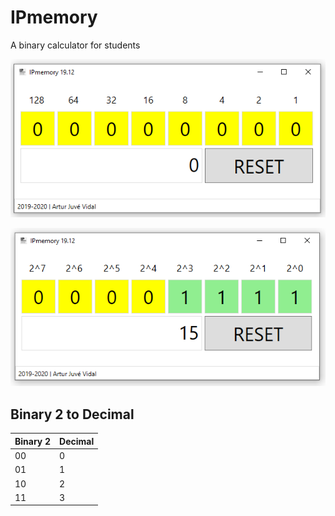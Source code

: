 # IPmemory

A binary calculator for students

![enter image description here](https://github.com/ajuve/ipmemory/blob/master/images/Screenshot_1.png?raw=true)

![enter image description here](https://github.com/ajuve/ipmemory/blob/master/images/Screenshot_2.png?raw=true)

## Binary 2 to Decimal

|Binary 2| Decimal|
|--|--|
| 00 | 0 |
| 01 | 1 |
| 10 | 2 |
| 11 | 3 |
